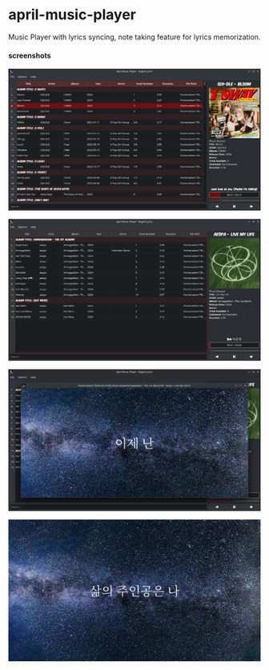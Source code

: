 # april-music-player
Music Player with lyrics syncing, note taking feature for lyrics memorization.

#### screenshots
![screenshot](./screenshots/Screenshot1.png)

![screenshot](./screenshots/Screenshot2.png)

![screenshot](./screenshots/Screenshot3.png)

![screenshot](./screenshots/Screenshot4.png)
